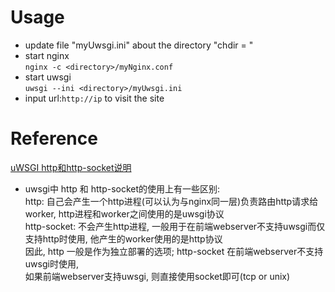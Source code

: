 # Usage  
- update file "myUwsgi.ini" about the directory "chdir = <pwd>"  
- start nginx   
`nginx -c <directory>/myNginx.conf`
- start uwsgi  
`uwsgi --ini <directory>/myUwsgi.ini`  
- input url:`http://ip` to visit the site  
# Reference   
[uWSGI http和http-socket说明](http://www.cnblogs.com/pengyusong/p/5780251.html)  
- uwsgi中 http 和 http-socket的使用上有一些区别:  
http: 自己会产生一个http进程(可以认为与nginx同一层)负责路由http请求给worker, http进程和worker之间使用的是uwsgi协议  
http-socket: 不会产生http进程, 一般用于在前端webserver不支持uwsgi而仅支持http时使用, 他产生的worker使用的是http协议  
因此, http 一般是作为独立部署的选项; http-socket 在前端webserver不支持uwsgi时使用,  
如果前端webserver支持uwsgi, 则直接使用socket即可(tcp or unix)  
